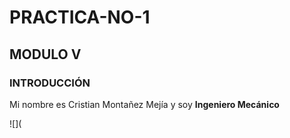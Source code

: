 # PRACTICA-NO-1

## MODULO V

### INTRODUCCIÓN
Mi nombre es Cristian Montañez Mejía y soy **Ingeniero Mecánico**

![](
